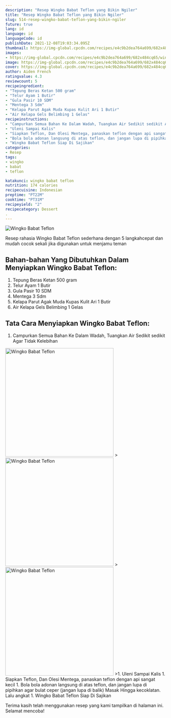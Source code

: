 ```yaml
---
description: "Resep Wingko Babat Teflon yang Bikin Ngiler"
title: "Resep Wingko Babat Teflon yang Bikin Ngiler"
slug: 514-resep-wingko-babat-teflon-yang-bikin-ngiler
future: true
lang: id
language: id
languageCode: id
publishDate: 2021-12-08T19:03:34.095Z 
thumbnail: https://img-global.cpcdn.com/recipes/e4c9b2dea764a699/682x484cq65/wingko-babat-teflon-foto-resep-utama.png
images:
- https://img-global.cpcdn.com/recipes/e4c9b2dea764a699/682x484cq65/wingko-babat-teflon-foto-resep-utama.png
image: https://img-global.cpcdn.com/recipes/e4c9b2dea764a699/682x484cq65/wingko-babat-teflon-foto-resep-utama.png
cover: https://img-global.cpcdn.com/recipes/e4c9b2dea764a699/682x484cq65/wingko-babat-teflon-foto-resep-utama.png
author: Aiden French
ratingvalue: 4.3
reviewcount: 5
recipeingredient:
- "Tepung Beras Ketan 500 gram"
- "Telur Ayam 1 Butir"
- "Gula Pasir 10 SDM"
- "Mentega 3 Sdm"
- "Kelapa Parut Agak Muda Kupas Kulit Ari 1 Butir"
- "Air Kelapa Gels Belimbing 1 Gelas"
recipeinstructions:
- "Campurkan Semua Bahan Ke Dalam Wadah, Tuangkan Air Sedikit sedikit Agar Tidak Kelebihan"
- "Uleni Sampai Kalis"
- "Siapkan Teflon, Dan Olesi Mentega, panaskan teflon dengan api sangat kecil"
- "Bola bola adonan langsung di atas teflon, dan jangan lupa di pipihkan agar bulat ceper (jangan lupa di balik) Masak Hingga kecoklatan. Lalu angkat"
- "Wingko Babat Teflon Siap Di Sajikan"
categories:
- Resep
tags:
- wingko
- babat
- teflon

katakunci: wingko babat teflon 
nutrition: 174 calories
recipecuisine: Indonesian
preptime: "PT22M"
cooktime: "PT31M"
recipeyield: "2"
recipecategory: Dessert
. 
---
```



![Wingko Babat Teflon](https://img-global.cpcdn.com/recipes/e4c9b2dea764a699/682x484cq65/wingko-babat-teflon-foto-resep-utama.png)

Resep rahasia Wingko Babat Teflon  sederhana dengan 5 langkahcepat dan mudah cocok sekali jika digunakan untuk menjamu teman

<!--inarticleads1-->

## Bahan-bahan Yang Dibutuhkan Dalam Menyiapkan Wingko Babat Teflon:

1. Tepung Beras Ketan 500 gram
1. Telur Ayam 1 Butir
1. Gula Pasir 10 SDM
1. Mentega 3 Sdm
1. Kelapa Parut Agak Muda Kupas Kulit Ari 1 Butir
1. Air Kelapa Gels Belimbing 1 Gelas



<!--inarticleads2-->

## Tata Cara Menyiapkan Wingko Babat Teflon:

1. Campurkan Semua Bahan Ke Dalam Wadah, Tuangkan Air Sedikit sedikit Agar Tidak Kelebihan
<img class="lazyload" data-src="https://img-global.cpcdn.com/steps/775ec62868b377ec/160x128cq70/wingko-babat-teflon-langkah-memasak-1-foto.png" alt="Wingko Babat Teflon" width="340" height="340">
><img class="lazyload" data-src="https://img-global.cpcdn.com/steps/b5721993f95c58a1/160x128cq70/wingko-babat-teflon-langkah-memasak-1-foto.png" alt="Wingko Babat Teflon" width="340" height="340">
><img class="lazyload" data-src="https://img-global.cpcdn.com/steps/3a87edd3a006768b/160x128cq70/wingko-babat-teflon-langkah-memasak-1-foto.png" alt="Wingko Babat Teflon" width="340" height="340">
>1. Uleni Sampai Kalis
1. Siapkan Teflon, Dan Olesi Mentega, panaskan teflon dengan api sangat kecil
1. Bola bola adonan langsung di atas teflon, dan jangan lupa di pipihkan agar bulat ceper (jangan lupa di balik) Masak Hingga kecoklatan. Lalu angkat
1. Wingko Babat Teflon Siap Di Sajikan




Terima kasih telah menggunakan resep yang kami tampilkan di halaman ini. Selamat mencoba!
